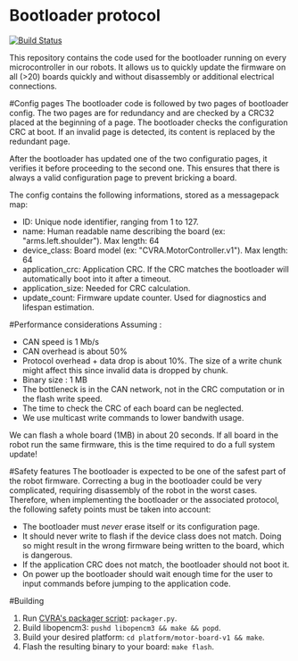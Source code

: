 # Bootloader protocol
[![Build Status](https://travis-ci.org/cvra/can-bootloader.svg?branch=master)](https://travis-ci.org/cvra/can-bootloader)

This repository contains the code used for the bootloader running on every microcontroller in our robots.
It allows us to quickly update the firmware on all (>20) boards quickly and without disassembly or additional electrical connections.

#Config pages
The bootloader code is followed by two pages of bootloader config.
The two pages are for redundancy and are checked by a CRC32 placed at the beginning of a page.
The bootloader checks the configuration CRC at boot.
If an invalid page is detected, its content is replaced by the redundant page.

After the bootloader has updated one of the two configuratio pages, it verifies it before proceeding to the second one.
This ensures that there is always a valid configuration page to prevent bricking a board.

The config contains the following informations, stored as a messagepack map:

* ID: Unique node identifier, ranging from 1 to 127.
* name: Human readable name describing the board (ex: "arms.left.shoulder"). Max length: 64
* device_class: Board model (ex: "CVRA.MotorController.v1"). Max length: 64
* application_crc: Application CRC. If the CRC matches the bootloader will automatically boot into it after a timeout.
* application_size: Needed for CRC calculation.
* update_count: Firmware update counter. Used for diagnostics and lifespan estimation.

#Performance considerations
Assuming :

* CAN speed is 1 Mb/s
* CAN overhead is about 50%
* Protocol overhead + data drop is about 10%.
    The size of a write chunk might affect this since invalid data is dropped by chunk.
* Binary size : 1 MB
* The bottleneck is in the CAN network, not in the CRC computation or in the flash write speed.
* The time to check the CRC of each board can be neglected.
* We use multicast write commands to lower bandwith usage.

We can flash a whole board (1MB) in about 20 seconds.
If all board in the robot run the same firmware, this is the time required to do a full system update!

#Safety features
The bootloader is expected to be one of the safest part of the robot firmware.
Correcting a bug in the bootloader could be very complicated, requiring disassembly of the robot in the worst cases.
Therefore, when implementing the bootloader or the associated protocol, the following safety points must be taken into account:

* The bootloader must *never* erase itself or its configuration page.
* It should never write to flash if the device class does not match. Doing so might result in the wrong firmware being written to the board, which is dangerous.
* If the application CRC does not match, the bootloader should not boot it.
* On power up the bootloader should wait enough time for the user to input commands before jumping to the application code.

#Building

1. Run [CVRA's packager script](https://github.com/cvra/packager): `packager.py`.
2. Build libopencm3: `pushd libopencm3 && make && popd`.
3. Build your desired platform: `cd platform/motor-board-v1 && make`.
4. Flash the resulting binary to your board: `make flash`.
